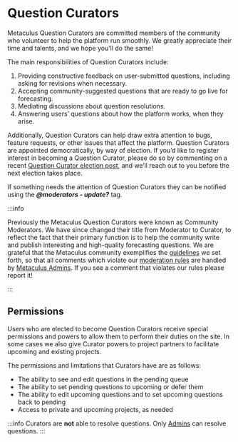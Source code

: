 ---
---

# Question Curators

Metaculus Question Curators are committed members of the community who volunteer to help the platform run smoothly. We greatly appreciate their time and talents, and we hope you’ll do the same!

The main responsibilities of Question Curators include:

1.  Providing constructive feedback on user-submitted questions, including asking for revisions when necessary.
2.  Accepting community-suggested questions that are ready to go live for forecasting.
3.  Mediating discussions about question resolutions.
4.  Answering users’ questions about how the platform works, when they arise.

Additionally, Question Curators can help draw extra attention to bugs, feature requests, or other issues that affect the platform. Question Curators are appointed democratically, by way of election. If you’d like to register interest in becoming a Question Curator, please do so by commenting on a recent [Question Curator election post](https://www.metaculus.com/questions/?search=cat:metaculus--community-elections), and we’ll reach out to you before the next election takes place.

If something needs the attention of Question Curators they can be notified using the ***@moderators - update?*** tag.

:::info

Previously the Metaculus Question Curators were known as Community Moderators. We have since changed their title from Moderator to Curator, to reflect the fact that their primary function is to help the community write and publish interesting and high-quality forecasting questions. We are grateful that the Metaculus community exemplifies the [guidelines](/etiquette/guidelines) we set forth, so that all comments which violate our [moderation rules](/etiquette/moderation#moderation-rules) are handled by [Metaculus Admins]((/etiquette/admins)). If you see a comment that violates our rules please report it!

:::

## Permissions

Users who are elected to become Question Curators receive special permissions and powers to allow them to perform their duties on the site. In some cases we also give Curator powers to project partners to facilitate upcoming and existing projects.

The permissions and limitations that Curators have are as follows:

* The ability to see and edit questions in the pending queue
* The ability to set pending questions to upcoming or defer them
* The ability to edit upcoming questions and to set upcoming questions back to pending
* Access to private and upcoming projects, as needed

:::info
Curators are **not** able to resolve questions. Only [Admins](/etiquette/admins) can resolve questions.
:::
